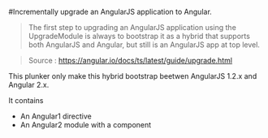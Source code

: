 #Incrementally upgrade an AngularJS application to Angular.

>The first step to upgrading an AngularJS application using the UpgradeModule is always to bootstrap it as a hybrid that supports both AngularJS and Angular, but still is an AngularJS app at top level.

>Source : https://angular.io/docs/ts/latest/guide/upgrade.html

This plunker only make this hybrid bootstrap beetwen AngularJS 1.2.x and Angular 2.x.

It contains

 - An Angular1 directive
 - An Angular2 module with a component
